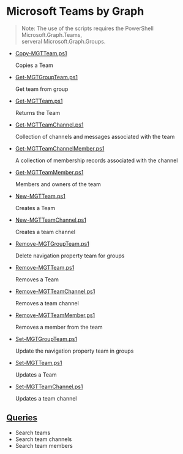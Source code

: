 # Microsoft Teams by Graph

> Note: The use of the scripts requires the PowerShell Microsoft.Graph.Teams,
<br>serveral Microsoft.Graph.Groups.

+ [Copy-MGTTeam.ps1](./Copy-MGTTeam.ps1)

  Copies a Team

+ [Get-MGTGroupTeam.ps1](./Get-MGTGroupTeam.ps1)

  Get team from group

+ [Get-MGTTeam.ps1](./Get-MGTTeam.ps1)

  Returns the Team

+ [Get-MGTTeamChannel.ps1](./Get-MGTTeamChannel.ps1)

  Collection of channels and messages associated with the team

+ [Get-MGTTeamChannelMember.ps1](./Get-MGTTeamChannelMember.ps1)

  A collection of membership records associated with the channel

+ [Get-MGTTeamMember.ps1](./Get-MGTTeamMember.ps1)

  Members and owners of the team

+ [New-MGTTeam.ps1](./New-MGTTeam.ps1)

  Creates a Team

+ [New-MGTTeamChannel.ps1](./New-MGTTeamChannel.ps1)

  Creates a team channel

+ [Remove-MGTGroupTeam.ps1](./Remove-MGTGroupTeam.ps1)

  Delete navigation property team for groups

+ [Remove-MGTTeam.ps1](./Remove-MGTTeam.ps1)

  Removes a Team

+ [Remove-MGTTeamChannel.ps1](./Remove-MGTTeamChannel.ps1)

  Removes a team channel

+ [Remove-MGTTeamMember.ps1](./Remove-MGTTeamMember.ps1)

  Removes a member from the team

+ [Set-MGTGroupTeam.ps1](./Set-MGTGroupTeam.ps1)

  Update the navigation property team in groups

+ [Set-MGTTeam.ps1](./Set-MGTTeam.ps1)

  Updates a Team

+ [Set-MGTTeamChannel.ps1](./Set-MGTTeamChannel.ps1)

  Updates a team channel

## [Queries](./_QUERY_)

+ Search teams
+ Search team channels
+ Search team members